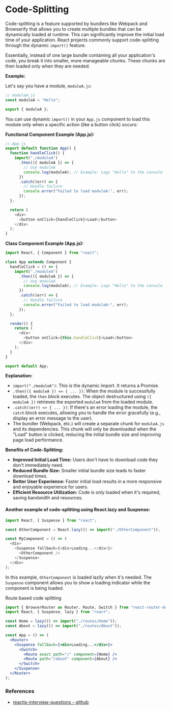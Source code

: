 # Code-Splitting
Code-splitting is a feature supported by bundlers like Webpack and Browserify that allows you to create multiple bundles
that can be dynamically loaded at runtime. This can significantly improve the initial load time of your application. 
React projects commonly support code-splitting through the dynamic `import()` feature.

Essentially, instead of one large bundle containing all your application's code, you break it into smaller, more 
manageable chunks. These chunks are then loaded only when they are needed.

**Example:**

Let's say you have a module, `moduleA.js`:

```javascript
// moduleA.js
const moduleA = "Hello";

export { moduleA };
```

You can use dynamic `import()` in your `App.js` component to load this module only when a specific action (like a button
click) occurs:

**Functional Component Example (App.js):**

```javascript
// App.js
export default function App() {
  function handleClick() {
    import("./moduleA")
      .then(({ moduleA }) => {
        // Use moduleA
        console.log(moduleA); // Example: Logs "Hello" to the console
      })
      .catch((err) => {
        // Handle failure
        console.error("Failed to load moduleA:", err);
      });
  };

  return (
    <div>
      <button onClick={handleClick}>Load</button>
    </div>
  );
}
```

**Class Component Example (App.js):**

```javascript
import React, { Component } from "react";

class App extends Component {
  handleClick = () => {
    import("./moduleA")
      .then(({ moduleA }) => {
        // Use moduleA
        console.log(moduleA); // Example: Logs "Hello" to the console
      })
      .catch((err) => {
        // Handle failure
        console.error("Failed to load moduleA:", err);
      });
  };

  render() {
    return (
      <div>
        <button onClick={this.handleClick}>Load</button>
      </div>
    );
  }
}

export default App;
```

**Explanation:**

* `import("./moduleA")`: This is the dynamic import. It returns a Promise.
* `.then(({ moduleA }) => { ... })`:  When the module is successfully loaded, the `then` block executes.  The object
  destructured using `({ moduleA })` retrieves the exported `moduleA` from the loaded module.
* `.catch((err) => { ... })`:  If there's an error loading the module, the `catch` block executes, allowing you to 
  handle the error gracefully (e.g., display an error message to the user).
* The bundler (Webpack, etc.) will create a separate chunk for `moduleA.js` and its dependencies. This chunk will only
  be downloaded when the "Load" button is clicked, reducing the initial bundle size and improving page load performance.

**Benefits of Code-Splitting:**

*   **Improved Initial Load Time:**  Users don't have to download code they don't immediately need.
*   **Reduced Bundle Size:** Smaller initial bundle size leads to faster download times.
*   **Better User Experience:**  Faster initial load results in a more responsive and enjoyable experience for users.
*   **Efficient Resource Utilization:**  Code is only loaded when it's required, saving bandwidth and resources.

#### Another example of code-splitting using React.lazy and Suspense:

```javascript
import React, { Suspense } from "react";

const OtherComponent = React.lazy(() => import("./OtherComponent"));

const MyComponent = () => (
  <div>
    <Suspense fallback={<div>Loading...</div>}>
      <OtherComponent />
    </Suspense>
  </div>
);
```

In this example, `OtherComponent` is loaded lazily when it's needed. The `Suspense` component allows you to show a loading
indicator while the component is being loaded.

Route based code splitting
```jsx
import { BrowserRouter as Router, Route, Switch } from "react-router-dom";
import React, { Suspense, lazy } from "react";

const Home = lazy(() => import("./routes/Home"));
const About = lazy(() => import("./routes/About"));

const App = () => (
  <Router>
    <Suspense fallback={<div>Loading...</div>}>
      <Switch>
        <Route exact path="/" component={Home} />
        <Route path="/about" component={About} />
      </Switch>
    </Suspense>
  </Router>
);
```

### References
* [reactjs-interview-questions - github](https://github.com/sudheerj/reactjs-interview-questions)